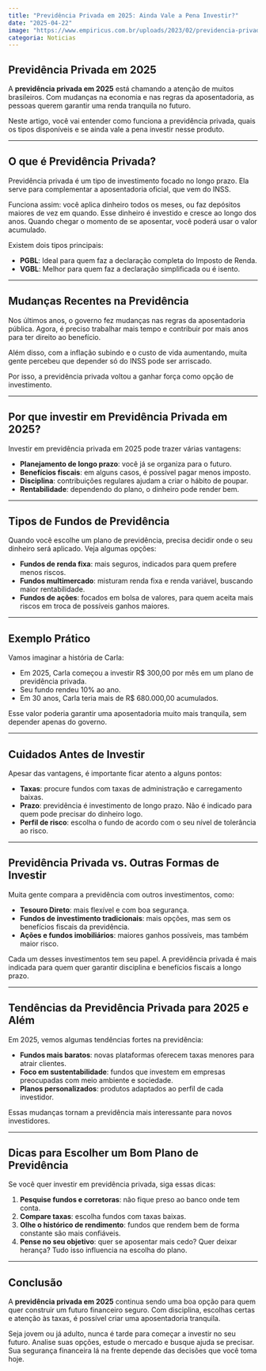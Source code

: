 ```yaml
---
title: "Previdência Privada em 2025: Ainda Vale a Pena Investir?"
date: "2025-04-22"
image: "https://www.empiricus.com.br/uploads/2023/02/previdencia-privada.jpg"
categoria: Noticias
---
```


## Previdência Privada em 2025

A **previdência privada em 2025** está chamando a atenção de muitos brasileiros. Com mudanças na economia e nas regras da aposentadoria, as pessoas querem garantir uma renda tranquila no futuro.

Neste artigo, você vai entender como funciona a previdência privada, quais os tipos disponíveis e se ainda vale a pena investir nesse produto.

---

## O que é Previdência Privada?

Previdência privada é um tipo de investimento focado no longo prazo. Ela serve para complementar a aposentadoria oficial, que vem do INSS.

Funciona assim: você aplica dinheiro todos os meses, ou faz depósitos maiores de vez em quando. Esse dinheiro é investido e cresce ao longo dos anos. Quando chegar o momento de se aposentar, você poderá usar o valor acumulado.

Existem dois tipos principais:

- **PGBL**: Ideal para quem faz a declaração completa do Imposto de Renda.
- **VGBL**: Melhor para quem faz a declaração simplificada ou é isento.

---

## Mudanças Recentes na Previdência

Nos últimos anos, o governo fez mudanças nas regras da aposentadoria pública. Agora, é preciso trabalhar mais tempo e contribuir por mais anos para ter direito ao benefício.

Além disso, com a inflação subindo e o custo de vida aumentando, muita gente percebeu que depender só do INSS pode ser arriscado.

Por isso, a previdência privada voltou a ganhar força como opção de investimento.

---

## Por que investir em Previdência Privada em 2025?

Investir em previdência privada em 2025 pode trazer várias vantagens:

- **Planejamento de longo prazo**: você já se organiza para o futuro.
- **Benefícios fiscais**: em alguns casos, é possível pagar menos imposto.
- **Disciplina**: contribuições regulares ajudam a criar o hábito de poupar.
- **Rentabilidade**: dependendo do plano, o dinheiro pode render bem.

---

## Tipos de Fundos de Previdência

Quando você escolhe um plano de previdência, precisa decidir onde o seu dinheiro será aplicado. Veja algumas opções:

- **Fundos de renda fixa**: mais seguros, indicados para quem prefere menos riscos.
- **Fundos multimercado**: misturam renda fixa e renda variável, buscando maior rentabilidade.
- **Fundos de ações**: focados em bolsa de valores, para quem aceita mais riscos em troca de possíveis ganhos maiores.

---

## Exemplo Prático

Vamos imaginar a história de Carla:

- Em 2025, Carla começou a investir R$ 300,00 por mês em um plano de previdência privada.
- Seu fundo rendeu 10% ao ano.
- Em 30 anos, Carla teria mais de R$ 680.000,00 acumulados.

Esse valor poderia garantir uma aposentadoria muito mais tranquila, sem depender apenas do governo.

---

## Cuidados Antes de Investir

Apesar das vantagens, é importante ficar atento a alguns pontos:

- **Taxas**: procure fundos com taxas de administração e carregamento baixas.
- **Prazo**: previdência é investimento de longo prazo. Não é indicado para quem pode precisar do dinheiro logo.
- **Perfil de risco**: escolha o fundo de acordo com o seu nível de tolerância ao risco.

---

## Previdência Privada vs. Outras Formas de Investir

Muita gente compara a previdência com outros investimentos, como:

- **Tesouro Direto**: mais flexível e com boa segurança.
- **Fundos de investimento tradicionais**: mais opções, mas sem os benefícios fiscais da previdência.
- **Ações e fundos imobiliários**: maiores ganhos possíveis, mas também maior risco.

Cada um desses investimentos tem seu papel. A previdência privada é mais indicada para quem quer garantir disciplina e benefícios fiscais a longo prazo.

---

## Tendências da Previdência Privada para 2025 e Além

Em 2025, vemos algumas tendências fortes na previdência:

- **Fundos mais baratos**: novas plataformas oferecem taxas menores para atrair clientes.
- **Foco em sustentabilidade**: fundos que investem em empresas preocupadas com meio ambiente e sociedade.
- **Planos personalizados**: produtos adaptados ao perfil de cada investidor.

Essas mudanças tornam a previdência mais interessante para novos investidores.

---

## Dicas para Escolher um Bom Plano de Previdência

Se você quer investir em previdência privada, siga essas dicas:

1. **Pesquise fundos e corretoras**: não fique preso ao banco onde tem conta.
2. **Compare taxas**: escolha fundos com taxas baixas.
3. **Olhe o histórico de rendimento**: fundos que rendem bem de forma constante são mais confiáveis.
4. **Pense no seu objetivo**: quer se aposentar mais cedo? Quer deixar herança? Tudo isso influencia na escolha do plano.

---

## Conclusão

A **previdência privada em 2025** continua sendo uma boa opção para quem quer construir um futuro financeiro seguro. Com disciplina, escolhas certas e atenção às taxas, é possível criar uma aposentadoria tranquila.

Seja jovem ou já adulto, nunca é tarde para começar a investir no seu futuro. Analise suas opções, estude o mercado e busque ajuda se precisar. Sua segurança financeira lá na frente depende das decisões que você toma hoje.
